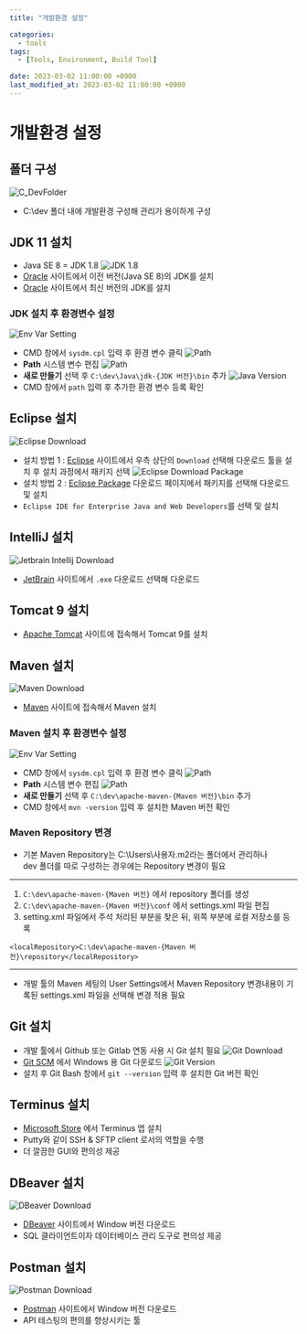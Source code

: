 ```yaml
---
title: "개발환경 설정"

categories: 
  - tools
tags:
  - [Tools, Environment, Build Tool]

date: 2023-03-02 11:00:00 +0900
last_modified_at: 2023-03-02 11:00:00 +0900
---
```


# 개발환경 설정

## 폴더 구성
![C_DevFolder](/assets/images/post/tools/C_DevFolder.png)
* C:\dev 폴더 내에 개발환경 구성해 관리가 용이하게 구성

## JDK 11 설치
* Java SE 8 = JDK 1.8
![JDK 1.8](/assets/images/post/tools/oracle_java_se8.png)
* [Oracle](https://www.oracle.com/java/technologies/downloads/, "Oracle") 사이트에서 이전 버전(Java SE 8)의 JDK를 설치
* [Oracle](https://www.oracle.com/java/technologies/downloads/, "Oracle") 사이트에서 최신 버전의 JDK를 설치

### JDK 설치 후 환경변수 설정
![Env Var Setting](/assets/images/post/tools/env_setting_java.png)
* CMD 창에서 `sysdm.cpl` 입력 후 환경 변수 클릭
![Path](/assets/images/post/tools/env_setting_java.png)
* **Path** 시스템 변수 편집
![Path](/assets/images/post/tools/env_setting_path.png)
* **새로 만들기** 선택 후 `C:\dev\Java\jdk-{JDK 버전}\bin` 추가
![Java Version](/assets/images/post/tools/cmd_java_version.png)
* CMD 창에서 `path` 입력 후 추가한 환경 변수 등록 확인

## Eclipse 설치
![Eclipse Download](/assets/images/post/tools/eclipse_download.png)
* 설치 방법 1 : [Eclipse](https://www.eclipse.org/, "Eclipse") 사이트에서 우측 상단의 `Download` 선택해 다운로드 툴을 설치 후 설치 과정에서 패키지 선택
![Eclipse Download Package](/assets/images/post/tools/eclipse_download_package.png)
* 설치 방법 2 : [Eclipse Package](https://www.eclipse.org/downloads/packages/, "Eclipse Package") 다운로드 페이지에서 패키지를 선택해 다운로드 및 설치
* `Eclipse IDE for Enterprise Java and Web Developers`를 선택 및 설치
## IntelliJ 설치
![Jetbrain Intellij Download](/assets/images/post/tools/jetbrain_intellij_download.png)
* [JetBrain](https://www.jetbrains.com/ko-kr/idea/download/#section=windows, "JetBrain") 사이트에서 `.exe` 다운로드 선택해 다운로드

## Tomcat 9 설치
* [Apache Tomcat](https://tomcat.apache.org/download-90.cgi, "Apache Tomcat") 사이트에 접속해서 Tomcat 9를 설치

## Maven 설치
![Maven Download](/assets/images/post/tools/maven_download.png)
* [Maven](https://maven.apache.org/download.cgi, "Maven") 사이트에 접속해서 Maven 설치
### Maven 설치 후 환경변수 설정
![Env Var Setting](/assets/images/post/tools/env_setting_java.png)
* CMD 창에서 `sysdm.cpl` 입력 후 환경 변수 클릭
![Path](/assets/images/post/tools/env_setting_java.png)
* **Path** 시스템 변수 편집
![Path](/assets/images/post/tools/env_setting_path.png)
* **새로 만들기** 선택 후 `C:\dev\apache-maven-{Maven 버전}\bin` 추가
* CMD 창에서 `mvn -version` 입력 후 설치한 Maven 버전 확인
### Maven Repository 변경
* 기본 Maven Repository는 C:\Users\사용자\.m2라는 폴더에서 관리하나   
dev 폴더를 따로 구성하는 경우에는 Repository 변경이 필요   
* * *
1. `C:\dev\apache-maven-{Maven 버전}` 에서 repository 폴더를 생성
2. `C:\dev\apache-maven-{Maven 버전}\conf` 에서 settings.xml 파일 편집
3. setting.xml 파일에서 <localRepository> 주석 처리된 부분을 찾은 뒤, 위쪽 부분에 로컬 저장소를 등록
```
<localRepository>C:\dev\apache-maven-{Maven 버전}\repository</localRepository>
```
* * *
* 개발 툴의 Maven 세팅의 User Settings에서 Maven Repository 변경내용이 기록된 settings.xml 파일을 선택해 변경 적용 필요

## Git 설치
* 개발 툴에서 Github 또는 Gitlab 연동 사용 시 Git 설치 필요
![Git Download](/assets/images/post/tools/git_download.png)
* [Git SCM](https://git-scm.com/downloads, "Git SCM") 에서 Windows 용 Git 다운로드
![Git Version](/assets/images/post/tools/git_version.png)
* 설치 후 Git Bash 창에서 `git --version` 입력 후 설치한 Git 버전 확인

## Terminus 설치
* [Microsoft Store](https://www.microsoft.com/store/productId/9NK1GDVPX09V, "Terminus") 에서 Terminus 앱 설치
* Putty와 같이 SSH & SFTP client 로서의 역할을 수행
* 더 깔끔한 GUI와 편의성 제공

## DBeaver 설치
![DBeaver Download](/assets/images/post/tools/dbeaver_download.png)
* [DBeaver](https://dbeaver.io/download/, "DBeaver") 사이트에서 Window 버전 다운로드
* SQL 클라이언트이자 데이터베이스 관리 도구로 편의성 제공

## Postman 설치
![Postman Download](/assets/images/post/tools/postman_download.png)
* [Postman](https://www.postman.com/downloads/, "Postman") 사이트에서 Window 버전 다운로드
* API 테스팅의 편의를 향상시키는 툴